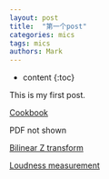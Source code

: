 ```yaml
---
layout: post
title:  "第一个post"
categories: mics
tags: mics
authors: Mark
---
```


* content
{:toc}

This is my first post.

[Cookbook](https://d9dd9dd9d.github.io/Audio-EQ-Cookbook/Cookbook.html)

PDF not shown

[Bilinear Z transform](https://d9dd9dd9d.github.io/Audio-EQ-Cookbook/The-bilinear-z-transform_EarLevel-Engineering.pdf)




[Loudness measurement](https://d9dd9dd9d.github.io/Docs/R-REC-BS.1770-4-201510-I!!PDF-E.pdf)